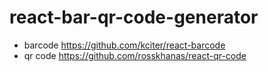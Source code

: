 # react-bar-qr-code-generator

- barcode https://github.com/kciter/react-barcode
- qr code https://github.com/rosskhanas/react-qr-code


